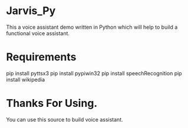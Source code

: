 # Jarvis_Py
This a voice assistant demo written in Python which will help to build a functional voice assistant.
# Requirements
pip install pyttsx3
pip install pypiwin32
pip install speechRecognition
pip install wikipedia
# Thanks For Using.
You can use this source to build voice assistant.
